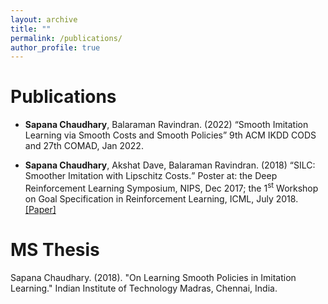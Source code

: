 ```yaml
---
layout: archive
title: ""
permalink: /publications/
author_profile: true
---
```




Publications 
======
* **Sapana Chaudhary**, Balaraman Ravindran. (2022) <q>Smooth Imitation Learning via Smooth Costs and Smooth Policies</q> 9th ACM IKDD CODS and 27th COMAD, Jan 2022. 

* **Sapana Chaudhary**, Akshat Dave, Balaraman Ravindran. (2018) <q>SILC: Smoother Imitation with Lipschitz Costs.</q> Poster at: the Deep Reinforcement Learning Symposium, NIPS, Dec 2017; the 1<sup>st</sup> Workshop on Goal Specification in Reinforcement Learning, ICML, July 2018. [[Paper]](https://sites.google.com/view/goalsrl/accepted-papers?authuser=0)

MS Thesis
======
Sapana Chaudhary. (2018). "On Learning Smooth Policies in Imitation Learning." Indian Institute of Technology Madras, Chennai, India. 
